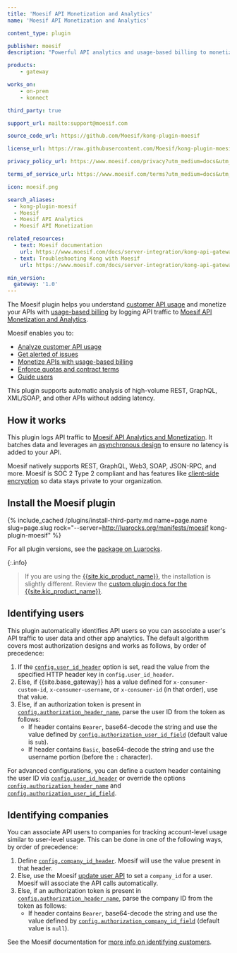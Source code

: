 ```yaml
---
title: 'Moesif API Monetization and Analytics'
name: 'Moesif API Monetization and Analytics'

content_type: plugin

publisher: moesif
description: "Powerful API analytics and usage-based billing to monetize APIs"

products:
    - gateway

works_on:
    - on-prem
    - konnect

third_party: true

support_url: mailto:support@moesif.com

source_code_url: https://github.com/Moesif/kong-plugin-moesif

license_url: https://raw.githubusercontent.com/Moesif/kong-plugin-moesif/master/LICENSE

privacy_policy_url: https://www.moesif.com/privacy?utm_medium=docs&utm_campaign=partners&utm_source=kong

terms_of_service_url: https://www.moesif.com/terms?utm_medium=docs&utm_campaign=partners&utm_source=kong

icon: moesif.png

search_aliases:
  - kong-plugin-moesif
  - Moesif
  - Moesif API Analytics
  - Moesif API Monetization

related_resources:
  - text: Moesif documentation
    url: https://www.moesif.com/docs/server-integration/kong-api-gateway/
  - text: Troubleshooting Kong with Moesif
    url: https://www.moesif.com/docs/server-integration/kong-api-gateway/#troubleshooting?language=kong-api-gateway&utm_medium=docs&utm_campaign=partners&utm_source=kong

min_version:
  gateway: '1.0'
---
```


The Moesif plugin helps you understand [customer API usage](https://www.moesif.com/features/api-analytics?utm_medium=docs&utm_campaign=partners&utm_source=kong&language=kong-api-gateway) and monetize your APIs with [usage-based billing](https://www.moesif.com/solutions/metered-api-billing?utm_medium=docs&utm_campaign=partners&utm_source=kong&language=kong-api-gateway)
by logging API traffic to [Moesif API Monetization and Analytics](https://www.moesif.com?language=kong-api-gateway&utm_medium=docs&utm_campaign=partners&utm_source=kong). 

Moesif enables you to:

* [Analyze customer API usage](https://www.moesif.com/features/api-analytics?utm_medium=docs&utm_campaign=partners&utm_source=kong)
* [Get alerted of issues](https://www.moesif.com/features/api-monitoring?utm_medium=docs&utm_campaign=partners&utm_source=kong)
* [Monetize APIs with usage-based billing](https://www.moesif.com/solutions/metered-api-billing?utm_medium=docs&utm_campaign=partners&utm_source=kong)
* [Enforce quotas and contract terms](https://www.moesif.com/features/api-governance-rules?utm_medium=docs&utm_campaign=partners&utm_source=kong)
* [Guide users](https://www.moesif.com/features/user-behavioral-emails?utm_medium=docs&utm_campaign=partners&utm_source=kong)

This plugin supports automatic analysis of high-volume REST, GraphQL, XML/SOAP, and other APIs without adding latency.

## How it works

This plugin logs API traffic to
[Moesif API Analytics and Monetization](https://www.moesif.com/?language=kong-api-gateway&utm_medium=docs&utm_campaign=partners&utm_source=kong). 
It batches data and leverages an [asynchronous design](https://www.moesif.com/enterprise/api-analytics-infrastructure?language=kong-api-gateway&utm_medium=docs&utm_campaign=partners&utm_source=kong) to ensure no latency is added to your API.

Moesif natively supports REST, GraphQL, Web3, SOAP, JSON-RPC, and more. 
Moesif is SOC 2 Type 2 compliant and has features like [client-side encryption](https://www.moesif.com/enterprise/security-compliance?language=kong-api-gateway&utm_medium=docs&utm_campaign=partners&utm_source=kong) so data stays private to your organization.

## Install the Moesif plugin

{% include_cached /plugins/install-third-party.md name=page.name slug=page.slug rock="--server=http://luarocks.org/manifests/moesif kong-plugin-moesif" %}

For all plugin versions, see the [package on Luarocks](http://luarocks.org/modules/moesif/kong-plugin-moesif).

{:.info}
> If you are using the [{{site.kic_product_name}}](/kubernetes-ingress-controller/), the installation is slightly different. 
> Review the [custom plugin docs for the {{site.kic_product_name}}](/kubernetes-ingress-controller/custom-plugins/).

## Identifying users

This plugin automatically identifies API users so you can associate a user's API traffic to user data and other app analytics.
The default algorithm covers most authorization designs and works as follows, by order of precedence:

1. If the [`config.user_id_header`](./reference/#schema--config-user-id-header) option is set, read the value from the specified HTTP header key in `config.user_id_header`.
2. Else, if {{site.base_gateway}} has a value defined for `x-consumer-custom-id`, `x-consumer-username`, or `x-consumer-id` (in that order), use that value.
3. Else, if an authorization token is present in [`config.authorization_header_name`](./reference/#schema--config-authorization-header-name), parse the user ID from the token as follows:
   * If header contains `Bearer`, base64-decode the string and use the value defined by [`config.authorization_user_id_field`](./reference/#schema--config-authorization-user-id-field) (default value is `sub`).
   * If header contains `Basic`, base64-decode the string and use the username portion (before the `:` character).

For advanced configurations, you can define a custom header containing the user ID via [`config.user_id_header`](./reference/#schema--config-user-id-header) or override the options [`config.authorization_header_name`](./reference/#schema--config-authorization-header-name) and [`config.authorization_user_id_field`](./reference/#schema--config-authorization-user-id-field).

## Identifying companies

You can associate API users to companies for tracking account-level usage similar to user-level usage. 
This can be done in one of the following ways, by order of precedence:
1. Define [`config.company_id_header`](./reference/#schema--config-company-id-header). Moesif will use the value present in that header. 
2. Else, use the Moesif [update user API](https://www.moesif.com/docs/api#update-a-user) to set a `company_id` for a user. Moesif will associate the API calls automatically.
3. Else, if an authorization token is present in [`config.authorization_header_name`](./reference/#schema--config-authorization-header-name), parse the company ID from the token as follows:
   * If header contains `Bearer`, base64-decode the string and use the value defined by [`config.authorization_company_id_field`](./reference/#schema--config-authorization-company-id-field) (default value is `null`).

See the Moesif documentation for [more info on identifying customers](https://www.moesif.com/docs/getting-started/identify-customers/?language=kong-api-gateway&utm_medium=docs&utm_campaign=partners&utm_source=kong).
